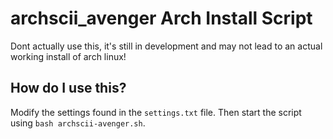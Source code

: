 # archscii_avenger Arch Install Script

Dont actually use this, it's still in development and may not lead to an actual working install of arch linux!

## How do I use this?

Modify the settings found in the `settings.txt` file. Then start the script using `bash archscii-avenger.sh`.